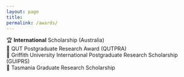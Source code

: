 ```yaml
---
layout: page
title: 
permalink: /awards/
---
```



🏆 **International** Scholarship (Australia)
<br/>
📢 QUT Postgraduate Research Award (QUTPRA)<br/>
📢 Griffith University International Postgraduate Research Scholarship (GUIPRS)<br/>
📢 Tasmania Graduate Research Scholarship
